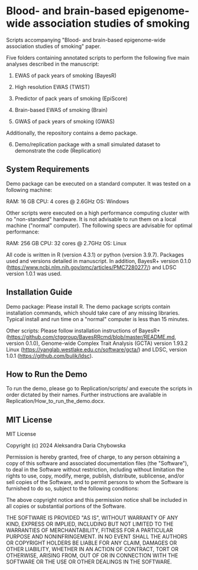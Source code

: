 # Blood- and brain-based epigenome-wide association studies of smoking
Scripts accompanying "Blood- and brain-based epigenome-wide association studies of smoking" paper.

Five folders containing annotated scripts to perform the following five main analyses described in the manuscript:

1. EWAS of pack years of smoking (BayesR)

2. High resolution EWAS (TWIST)

3. Predictor of pack years of smoking (EpiScore)

4. Brain-based EWAS of smoking (Brain)

5. GWAS of pack years of smoking (GWAS)

Additionally, the repository contains a demo package.

6.  Demo/replication package with a small simulated dataset to demonstrate the code (Replication)

## System Requirements

Demo package can be executed on a standard computer. It was tested on a following machine:

RAM: 16 GB
CPU: 4 cores @ 2.6GHz
OS: Windows

Other scripts were executed on a high performance computing cluster with no "non-standard" hardware. It is not advisable to run them on a local machine ("normal" computer). The following specs are advisable for optimal performance:

RAM: 256 GB
CPU: 32 cores @ 2.7GHz
OS: Linux

All code is written in R (version 4.3.1) or python (version 3.9.7). Packages used and versions detailed in manuscript.
In addition, BayesR+ version 0.1.0 (https://www.ncbi.nlm.nih.gov/pmc/articles/PMC7280277/) and LDSC version 1.0.1 was used.

## Installation Guide

Demo package: Please install R. The demo package scripts contain installation commands, which should take care of any missing libraries. Typical install and run time on a "normal" computer is less than 15 minutes.

Other scripts: Please follow installation instructions of BayesR+ (https://github.com/ctggroup/BayesRRcmd/blob/master/README.md, version 0.1.0), 
Genome-wide Complex Trait Analysis (GCTA) version 1.93.2 Linux (https://yanglab.westlake.edu.cn/software/gcta/) 
and LDSC, version 1.0.1 (https://github.com/bulik/ldsc). 


## How to Run the Demo

To run the demo, please go to Replication/scripts/ and execute the scripts in order dictated by their names. Further instructions are available in Replication/How_to_run_the_demo.docx.

## MIT License

MIT License

Copyright (c) 2024 Aleksandra Daria Chybowska

Permission is hereby granted, free of charge, to any person obtaining a copy
of this software and associated documentation files (the "Software"), to deal
in the Software without restriction, including without limitation the rights
to use, copy, modify, merge, publish, distribute, sublicense, and/or sell
copies of the Software, and to permit persons to whom the Software is
furnished to do so, subject to the following conditions:

The above copyright notice and this permission notice shall be included in all
copies or substantial portions of the Software.

THE SOFTWARE IS PROVIDED "AS IS", WITHOUT WARRANTY OF ANY KIND, EXPRESS OR
IMPLIED, INCLUDING BUT NOT LIMITED TO THE WARRANTIES OF MERCHANTABILITY,
FITNESS FOR A PARTICULAR PURPOSE AND NONINFRINGEMENT. IN NO EVENT SHALL THE
AUTHORS OR COPYRIGHT HOLDERS BE LIABLE FOR ANY CLAIM, DAMAGES OR OTHER
LIABILITY, WHETHER IN AN ACTION OF CONTRACT, TORT OR OTHERWISE, ARISING FROM,
OUT OF OR IN CONNECTION WITH THE SOFTWARE OR THE USE OR OTHER DEALINGS IN THE
SOFTWARE.